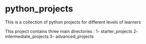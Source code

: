 # python_projects
This is a collection of python projects for different levels of learners

This project contains three main directories :
1- starter_projects
2- intermediate_projects 
3- advanced_projects


